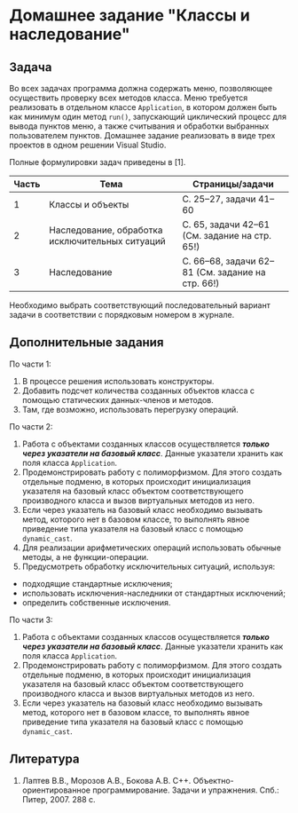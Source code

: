 # Домашнее задание "Классы и наследование"

## Задача

Во всех задачах программа должна содержать меню, позволяющее осуществить проверку всех методов класса.
Меню требуется реализовать в отдельном классе `Application`, в котором должен быть как минимум один метод `run()`,
запускающий циклический процесс для вывода пунктов меню, а также считывания и обработки выбранных пользователем пунктов.
Домашнее задание реализовать в виде трех проектов в одном решении Visual Studio.

Полные формулировки задач приведены в [1]. 


| Часть | Тема | Страницы/задачи |
| ------ | ------ | ------ |
| 1 | Классы и объекты | С. 25–27, задачи 41–60 |
| 2 | Наследование, обработка исключительных ситуаций | С. 65, задачи 42–61 (См. задание на стр. 65!) |
| 3 | Наследование | С. 66–68, задачи 62–81 (См. задание на стр. 66!) |

Необходимо выбрать соответствующий последовательный вариант задачи в соответствии с порядковым номером в журнале.

## Дополнительные задания

По части 1:

1. В процессе решения использовать конструкторы.
2. Добавить подсчет количества созданных объектов класса с помощью статических данных-членов и методов.
3. Там, где возможно, использовать перегрузку операций.

По части 2:

1.	Работа с объектами созданных классов осуществляется ***только через указатели на базовый класс***. 
    Данные указатели хранить как поля класса `Application`.
2.	Продемонстрировать работу с полиморфизмом. Для этого создать отдельные подменю,
    в которых происходит инициализация указателя на базовый класс объектом соответствующего производного класса и
    вызов виртуальных методов из него.
3.	Если через указатель на базовый класс необходимо вызывать метод, которого нет в базовом классе,
    то выполнять явное приведение типа указателя на базовый класс с помощью `dynamic_cast`.
4. Для реализации арифметических операций использовать обычные методы, а не функции-операции.
5. Предусмотреть обработку исключительных ситуаций, используя:

*  подходящие стандартные исключения;
*  использовать исключения-наследники от стандартных исключений;
*  определить собственные исключения.

По части 3:

1.	Работа с объектами созданных классов осуществляется ***только через указатели на базовый класс***. 
    Данные указатели хранить как поля класса `Application`.
2.	Продемонстрировать работу с полиморфизмом. Для этого создать отдельные подменю,
    в которых происходит инициализация указателя на базовый класс объектом соответствующего производного класса и
    вызов виртуальных методов из него.
3.	Если через указатель на базовый класс необходимо вызывать метод, которого нет в базовом классе,
    то выполнять явное приведение типа указателя на базовый класс с помощью `dynamic_cast`.

## Литература

1.	Лаптев В.В., Морозов А.В., Бокова А.В. C++. Объектно-ориентированное программирование. Задачи и упражнения. Спб.: Питер, 2007. 288 с.

